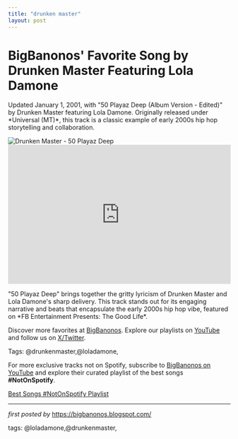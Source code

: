 ```yaml
---
title: "drunken master"
layout: post
---
```

<!-- Post Title -->
<h1 >BigBanonos' Favorite Song by Drunken Master Featuring Lola Damone</h1> <!-- Introductory Text -->
<p >Updated January 1, 2001, with "50 Playaz Deep (Album Version - Edited)" by Drunken Master featuring Lola Damone. Originally released under *Universal (MT)*, this track is a classic example of early 2000s hip hop storytelling and collaboration.</p> <!-- Featured Image -->
<div > <img src="https://vital.queenslibrary.org/vital/access/services/Thumbnail/aql:24820" alt="Drunken Master - 50 Playaz Deep" />
</div> <!-- YouTube Video Embed -->
<div > <iframe width="100%" height="315" src="https://www.youtube.com/embed/cuVS1P5HtzM" title="50 Ni**** Deep" frameborder="0" allow="accelerometer; autoplay; clipboard-write; encrypted-media; gyroscope; picture-in-picture; web-share" referrerpolicy="strict-origin-when-cross-origin" allowfullscreen></iframe>
</div> <!-- Song Information -->
<div > <p>"50 Playaz Deep" brings together the gritty lyricism of Drunken Master and Lola Damone's sharp delivery. This track stands out for its engaging narrative and beats that encapsulate the early 2000s hip hop vibe, featured on *FB Entertainment Presents: The Good Life*.</p>
</div> <!-- Footer Links -->
<div > <p>Discover more favorites at <a href="https://bigbanonos.blogspot.com/" target="_blank">BigBanonos</a>. Explore our playlists on <a href="https://www.youtube.com/@BigBanonos" target="_blank">YouTube</a> and follow us on <a href="https://x.com/bigbanonos" target="_blank">X/Twitter</a>.</p>
</div> <!-- Tags -->
<p >Tags: @drunkenmaster,@loladamone,</p>


<!--Subscribe and Playlist Links-->
<div>
    <p>For more exclusive tracks not on Spotify, subscribe to <a href="https://www.youtube.com/@BigBanonos" target="_blank">BigBanonos on YouTube</a> and explore their curated playlist of the best songs <strong>#NotOnSpotify</strong>.</p>
    <p><a href="https://www.youtube.com/playlist?list=PLtuNtuTatqI0kFahUCbtbfenC_ET5O_tr" target="_blank">Best Songs #NotOnSpotify Playlist<br /></a></p></div>

<hr />

<p><em>first posted by</em> <a href="https://bigbanonos.blogspot.com/" rel="noopener" target="_new">https://bigbanonos.blogspot.com/</a></p>

<p>tags: @loladamone,@drunkenmaster,</p>
